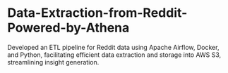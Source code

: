 # Data-Extraction-from-Reddit-Powered-by-Athena
Developed an ETL pipeline for Reddit data using Apache Airflow, Docker, and Python, facilitating efficient data extraction and storage into AWS S3, streamlining insight generation.

